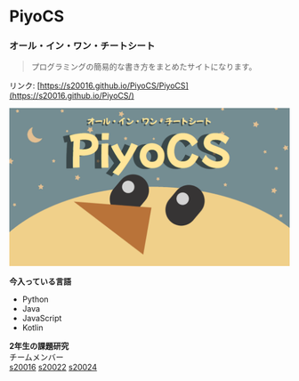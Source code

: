 # PiyoCS

### オール・イン・ワン・チートシート

>プログラミングの簡易的な書き方をまとめたサイトになります。  

リンク: [https://s20016.github.io/PiyoCS/PiyoCS](https://s20016.github.io/PiyoCS/) 

![PiyoCs](./public/piyocs.png)


**今入っている言語**
- Python
- Java
- JavaScript
- Kotlin

**2年生の課題研究**  
チームメンバー  
[s20016](https://github.com/s20016)
[s20022](https://github.com/s20022)
[s20024](https://github.com/s20024)  